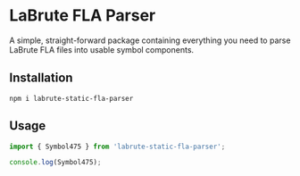 # LaBrute FLA Parser

A simple, straight-forward package containing everything you need to parse LaBrute FLA files into usable symbol components.

## Installation
```
npm i labrute-static-fla-parser
```

## Usage

```ts
import { Symbol475 } from 'labrute-static-fla-parser';

console.log(Symbol475);
```